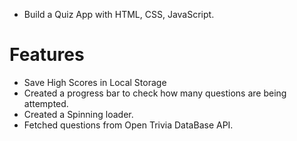 - Build a Quiz App with HTML, CSS, JavaScript.
# Features
- Save High Scores in Local Storage
- Created a progress bar to check how many questions are being attempted.
- Created a Spinning loader.
- Fetched questions from Open Trivia DataBase API.
